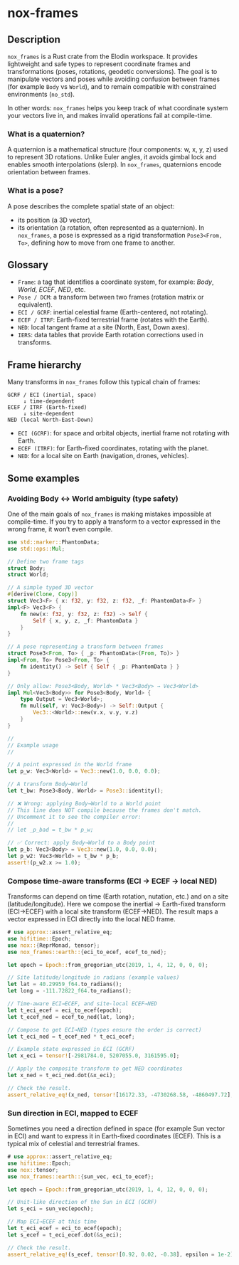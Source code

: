 # nox-frames

## Description
`nox_frames` is a Rust crate from the Elodin workspace. It provides lightweight and safe types to represent coordinate frames and transformations (poses, rotations, geodetic conversions). The goal is to manipulate vectors and poses while avoiding confusion between frames (for example `Body` vs `World`), and to remain compatible with constrained environments (`no_std`).

In other words: `nox_frames` helps you keep track of what coordinate system your vectors live in, and makes invalid operations fail at compile-time.

### What is a quaternion?
A quaternion is a mathematical structure (four components: w, x, y, z) used to represent 3D rotations. Unlike Euler angles, it avoids gimbal lock and enables smooth interpolations (slerp). In `nox_frames`, quaternions encode orientation between frames.

### What is a pose?
A pose describes the complete spatial state of an object:
- its position (a 3D vector),
- its orientation (a rotation, often represented as a quaternion).
In `nox_frames`, a pose is expressed as a rigid transformation `Pose3<From, To>`, defining how to move from one frame to another.

## Glossary
- `Frame`: a tag that identifies a coordinate system, for example: *Body*, *World*, *ECEF*, *NED*, etc.
- `Pose / DCM`: a transform between two frames (rotation matrix or equivalent).
- `ECI / GCRF`: inertial celestial frame (Earth-centered, not rotating).
- `ECEF / ITRF`: Earth-fixed terrestrial frame (rotates with the Earth).
- `NED`: local tangent frame at a site (North, East, Down axes).
- `IERS`: data tables that provide Earth rotation corrections used in transforms.

## Frame hierarchy

Many transforms in `nox_frames` follow this typical chain of frames:
```text
GCRF / ECI (inertial, space)
     ↓ time-dependent
ECEF / ITRF (Earth-fixed)
     ↓ site-dependent
NED (local North-East-Down)
```
- `ECI (GCRF)`: for space and orbital objects, inertial frame not rotating with Earth.  
- `ECEF (ITRF)`: for Earth-fixed coordinates, rotating with the planet.  
- `NED`: for a local site on Earth (navigation, drones, vehicles).

## Some examples

### Avoiding Body ↔ World ambiguity (type safety)
One of the main goals of `nox_frames` is making mistakes impossible at compile-time.
If you try to apply a transform to a vector expressed in the wrong frame, it won’t even compile.
```rust
use std::marker::PhantomData;
use std::ops::Mul;

// Define two frame tags
struct Body;
struct World;

// A simple typed 3D vector
#[derive(Clone, Copy)]
struct Vec3<F> { x: f32, y: f32, z: f32, _f: PhantomData<F> }
impl<F> Vec3<F> {
    fn new(x: f32, y: f32, z: f32) -> Self {
        Self { x, y, z, _f: PhantomData }
    }
}

// A pose representing a transform between frames
struct Pose3<From, To> { _p: PhantomData<(From, To)> }
impl<From, To> Pose3<From, To> {
    fn identity() -> Self { Self { _p: PhantomData } }
}

// Only allow: Pose3<Body, World> * Vec3<Body> → Vec3<World>
impl Mul<Vec3<Body>> for Pose3<Body, World> {
    type Output = Vec3<World>;
    fn mul(self, v: Vec3<Body>) -> Self::Output {
        Vec3::<World>::new(v.x, v.y, v.z)
    }
}

//
// Example usage
//

// A point expressed in the World frame
let p_w: Vec3<World> = Vec3::new(1.0, 0.0, 0.0);

// A transform Body→World
let t_bw: Pose3<Body, World> = Pose3::identity();

// ❌ Wrong: applying Body→World to a World point
// This line does NOT compile because the frames don't match.
// Uncomment it to see the compiler error:
//
// let _p_bad = t_bw * p_w;

// ✅ Correct: apply Body→World to a Body point
let p_b: Vec3<Body> = Vec3::new(1.0, 0.0, 0.0);
let p_w2: Vec3<World> = t_bw * p_b;
assert!(p_w2.x >= 1.0);
```

### Compose time-aware transforms (ECI → ECEF → local NED)
Transforms can depend on time (Earth rotation, nutation, etc.) and on a site (latitude/longitude).
Here we compose the inertial → Earth-fixed transform (ECI→ECEF) with a local site transform (ECEF→NED).
The result maps a vector expressed in ECI directly into the local NED frame.
```rust
# use approx::assert_relative_eq;
use hifitime::Epoch;
use nox::{ReprMonad, tensor};
use nox_frames::earth::{eci_to_ecef, ecef_to_ned};

let epoch = Epoch::from_gregorian_utc(2019, 1, 4, 12, 0, 0, 0);

// Site latitude/longitude in radians (example values)
let lat = 40.29959_f64.to_radians();
let long = -111.72822_f64.to_radians();

// Time-aware ECI→ECEF, and site-local ECEF→NED
let t_eci_ecef = eci_to_ecef(epoch);
let t_ecef_ned = ecef_to_ned(lat, long);

// Compose to get ECI→NED (types ensure the order is correct)
let t_eci_ned = t_ecef_ned * t_eci_ecef;

// Example state expressed in ECI (GCRF)
let x_eci = tensor![-2981784.0, 5207055.0, 3161595.0];

// Apply the composite transform to get NED coordinates
let x_ned = t_eci_ned.dot(&x_eci);

// Check the result.
assert_relative_eq!(x_ned, tensor![16172.33, -4730268.58, -4860497.72], epsilon = 1e-2);
```

### Sun direction in ECI, mapped to ECEF
Sometimes you need a direction defined in space (for example Sun vector in ECI) and want to express it in Earth-fixed coordinates (ECEF). This is a typical mix of celestial and terrestrial frames.
```rust
# use approx::assert_relative_eq;
use hifitime::Epoch;
use nox::tensor;
use nox_frames::earth::{sun_vec, eci_to_ecef};

let epoch = Epoch::from_gregorian_utc(2019, 1, 4, 12, 0, 0, 0);

// Unit-like direction of the Sun in ECI (GCRF)
let s_eci = sun_vec(epoch);

// Map ECI→ECEF at this time
let t_eci_ecef = eci_to_ecef(epoch);
let s_ecef = t_eci_ecef.dot(&s_eci);

// Check the result.
assert_relative_eq!(s_ecef, tensor![0.92, 0.02, -0.38], epsilon = 1e-2);
```
